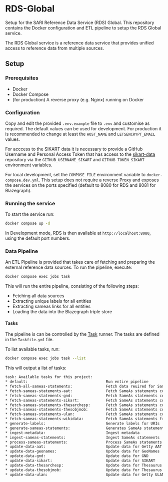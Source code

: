 # RDS-Global

Setup for the SARI Reference Data Service (RDS) Global. This repository contains the Docker configuration and ETL pipeline to setup the RDS Global service. 

The RDS Global service is a reference data service that provides unified access to reference data from multiple sources. 

## Setup

### Prerequisites

- Docker
- Docker Compose
- (for production) A reverse proxy (e.g. Nginx) running on Docker

### Configuration

Copy and edit the provided `.env.example` file to `.env` and customise as required. The default values can be used for development. For production it is recommended to change at least the `HOST_NAME` and `LETSENCRYPT_EMAIL` values.

For acccess to the SIKART data it is necessary to provide a GitHub Username and Personal Access Token that has access to the [sikart-data](https://github.com/swiss-art-research-net/sikart-data) repository via the `GITHUB_USERNAME_SIKART` and `GITHUB_TOKEN_SIKART` environment variables.

For local development, set the `COMPOSE_FILE` environment variable to `docker-compose.dev.yml`. This setup does not require a reverse Proxy and exposes the services on the ports specified (default to 8080 for RDS and 8081 for Blazegraph).

### Running the service

To start the service run:

```bash
docker compose up -d
```

In Development mode, RDS is then available at `http://localhost:8080`, using the default port numbers.

### Data Pipeline

An ETL Pipeline is provided that takes care of fetching and preparing the external reference data sources. To run the pipeline, execute:

```bash
docker compose exec jobs task
```

This will run the entire pipeline, consisting of the following steps:
- Fetching all data sources
- Extracting unique labels for all entities
- Extracting sameas links for all entities
- Loading the data into the Blazegraph triple store

#### Tasks

The pipeline is can be controlled by the [Task](https://taskfile.dev/#/) runner. The tasks are defined in the `Taskfile.yml` file.

To list available tasks, run:

```sh
docker compose exec jobs task --list
```

This will output a list of tasks:
```sh
task: Available tasks for this project:
* default:                                   Run entire pipeline
* fetch-all-sameas-statements:               Fetch data reuired for SameAs statements
* fetch-sameas-statements-aat:               Fetch SameAs statements contained in AAT
* fetch-sameas-statements-gnd:               Fetch SameAs statements contained in GND
* fetch-sameas-statements-sikart:            Fetch SameAs statements contained in SIKART
* fetch-sameas-statements-thesarchesp:       Fetch SameAs statements contained in Thesaurus Architecture/Espace
* fetch-sameas-statements-thesobjmob:        Fetch SameAs statements contained in Thesaurus Object/Mobiliers
* fetch-sameas-statements-ulan:              Fetch SameAs statements contained in ULAN
* fetch-sameas-statements-wikidata:          Fetch SameAs statements from Wikidata
* generate-labels:                           Generate labels for URIs
* generate-sameas-statements:                Generates SameAs statements between entities
* ingest-metadata:                           Ingest metadata
* ingest-sameas-statements:                  Ingest SameAs statements
* process-sameas-statements:                 Process SameAs statements
* update-data-aat:                           Update data for Getty AAT
* update-data-geonames:                      Update data for GeoNames
* update-data-gnd:                           Update data for GND
* update-data-sikart:                        Update data for SIKART
* update-data-thesarchesp:                   Update data for Thesaurus Architecture/Espace
* update-data-thesobjmob:                    Update data for Thesaurus Object/Mobiliers
* update-data-ulan:                          Update data for Getty ULAN
```